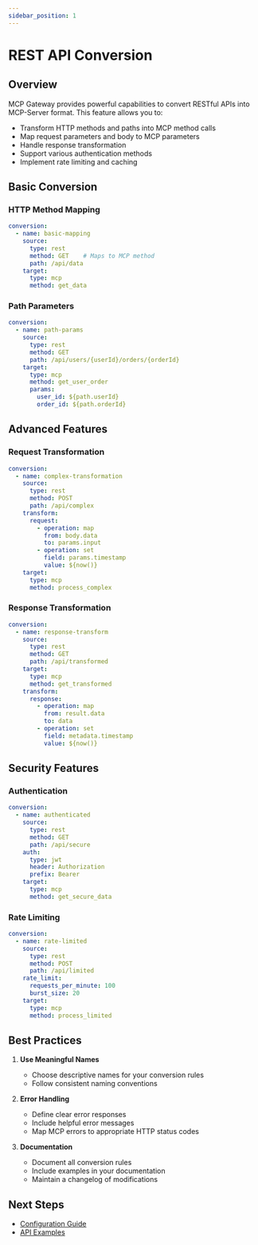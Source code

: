 ```yaml
---
sidebar_position: 1
---
```


# REST API Conversion

## Overview

MCP Gateway provides powerful capabilities to convert RESTful APIs into MCP-Server format. This feature allows you to:

- Transform HTTP methods and paths into MCP method calls
- Map request parameters and body to MCP parameters
- Handle response transformation
- Support various authentication methods
- Implement rate limiting and caching

## Basic Conversion

### HTTP Method Mapping

```yaml
conversion:
  - name: basic-mapping
    source:
      type: rest
      method: GET    # Maps to MCP method
      path: /api/data
    target:
      type: mcp
      method: get_data
```

### Path Parameters

```yaml
conversion:
  - name: path-params
    source:
      type: rest
      method: GET
      path: /api/users/{userId}/orders/{orderId}
    target:
      type: mcp
      method: get_user_order
      params:
        user_id: ${path.userId}
        order_id: ${path.orderId}
```

## Advanced Features

### Request Transformation

```yaml
conversion:
  - name: complex-transformation
    source:
      type: rest
      method: POST
      path: /api/complex
    transform:
      request:
        - operation: map
          from: body.data
          to: params.input
        - operation: set
          field: params.timestamp
          value: ${now()}
    target:
      type: mcp
      method: process_complex
```

### Response Transformation

```yaml
conversion:
  - name: response-transform
    source:
      type: rest
      method: GET
      path: /api/transformed
    target:
      type: mcp
      method: get_transformed
    transform:
      response:
        - operation: map
          from: result.data
          to: data
        - operation: set
          field: metadata.timestamp
          value: ${now()}
```

## Security Features

### Authentication

```yaml
conversion:
  - name: authenticated
    source:
      type: rest
      method: GET
      path: /api/secure
    auth:
      type: jwt
      header: Authorization
      prefix: Bearer
    target:
      type: mcp
      method: get_secure_data
```

### Rate Limiting

```yaml
conversion:
  - name: rate-limited
    source:
      type: rest
      method: POST
      path: /api/limited
    rate_limit:
      requests_per_minute: 100
      burst_size: 20
    target:
      type: mcp
      method: process_limited
```

## Best Practices

1. **Use Meaningful Names**
   - Choose descriptive names for your conversion rules
   - Follow consistent naming conventions

2. **Error Handling**
   - Define clear error responses
   - Include helpful error messages
   - Map MCP errors to appropriate HTTP status codes

3. **Documentation**
   - Document all conversion rules
   - Include examples in your documentation
   - Maintain a changelog of modifications

## Next Steps

- [Configuration Guide](/docs/getting-started/configuration)
- [API Examples](/docs/getting-started/examples) 